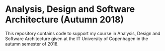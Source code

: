 Analysis, Design and Software Architecture (Autumn 2018)
=======

This repository contains code to support my course in Analysis, Design and Software Architecture given at the IT University of Copenhagen in the autumn semester of 2018.
